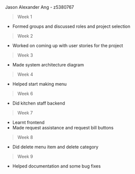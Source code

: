 Jason Alexander Ang - z5380767

> Week 1
* Formed groups and discussed roles and project selection

> Week 2
* Worked on coming up with user stories for the project

> Week 3
* Made system architecture diagram

> Week 4
* Helped start making menu

> Week 6
* Did kitchen staff backend

> Week 7
* Learnt frontend
* Made request assistance and request bill buttons

> Week 8
* Did delete menu item and delete category

> Week 9
* Helped documentation and some bug fixes